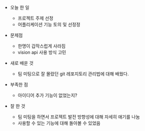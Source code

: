 - 오늘 한 일
    - 프로젝트 주제 선정
    - 어플리케이션 기능 토의 및 선정정

- 문제점
    - 한명이 갑작스럽게 사라짐
    - vision api 사용 방식 고민

- 새로 배운 것
    - 팀 미팅으로 잘 몰랐던 git 레포지토리 관리법에 대해 배웠다.

- 부족한 점
    - 아이디어 추가 기능이 없었는지?

- 잘 한 것
    - 팀 미팅을 하면서 프로젝트 발전 방향성에 대해 자세히 애기를 나눔
    - 사용할 수 있는 기능에 대해 돌아볼 수 있었음